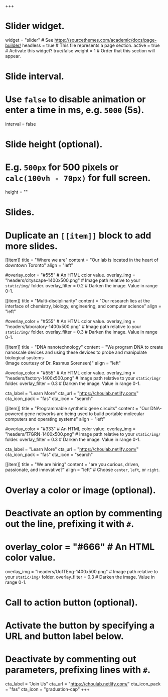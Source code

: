 +++
# Slider widget.
widget = "slider"  # See https://sourcethemes.com/academic/docs/page-builder/
headless = true  # This file represents a page section.
active = true  # Activate this widget? true/false
weight = 1  # Order that this section will appear.

# Slide interval.
# Use `false` to disable animation or enter a time in ms, e.g. `5000` (5s).
interval = false

# Slide height (optional).
# E.g. `500px` for 500 pixels or `calc(100vh - 70px)` for full screen.
height = ""

# Slides.
# Duplicate an `[[item]]` block to add more slides.
[[item]]
  title = "Where we are"
  content = "Our lab is located in the heart of downtown Toronto"
  align = "left"

  #overlay_color = "#555"  # An HTML color value.
  overlay_img = "headers/cityscape-1400x500.png"  # Image path relative to your `static/img/` folder.
  overlay_filter = 0.2 # Darken the image. Value in range 0-1.

[[item]]
  title = "Multi-disciplinarity"
  content = "Our research lies at the interface of chemistry, biology, engineering, and computer science"
  align = "left"

  #overlay_color = "#555"  # An HTML color value.
  overlay_img = "headers/laboratory-1400x500.png"  # Image path relative to your `static/img/` folder.
  overlay_filter = 0.3  # Darken the image. Value in range 0-1.

[[item]]
  title = "DNA nanotechnology"
  content = "We program DNA to create nanoscale devices and using these devices to probe and manipulate biological systems<br>(Image courtesy of Dr. Rasmus Sorensen)"
  align = "left"

  #overlay_color = "#555"  # An HTML color value.
  overlay_img = "headers/factory-1400x500.png"  # Image path relative to your `static/img/` folder.
  overlay_filter = 0.3  # Darken the image. Value in range 0-1.

  cta_label = "Learn More"
  cta_url = "https://choulab.netlify.com/"
  cta_icon_pack = "fas"
  cta_icon = "search"

[[item]]
  title = "Programmable synthetic gene circuits"
  content = "Our DNA-powered gene networks are being used to build portable molecular computers and operating systems"
  align = "left"

  #overlay_color = "#333"  # An HTML color value.
  overlay_img = "headers/T7GRN-1400x500.png"  # Image path relative to your `static/img/` folder.
  overlay_filter = 0.3  # Darken the image. Value in range 0-1.

  cta_label = "Learn More"
  cta_url = "https://choulab.netlify.com/"
  cta_icon_pack = "fas"
  cta_icon = "search"

[[item]]
  title = "We are hiring"
  content = "are you curious, driven, passionate, and innovative?"
  align = "left"  # Choose `center`, `left`, or `right`.

  # Overlay a color or image (optional).
  #   Deactivate an option by commenting out the line, prefixing it with `#`.
  # overlay_color = "#666"  # An HTML color value.
  overlay_img = "headers/UofTEng-1400x500.png"  # Image path relative to your `static/img/` folder.
  overlay_filter = 0.3  # Darken the image. Value in range 0-1.

  # Call to action button (optional).
  #   Activate the button by specifying a URL and button label below.
  #   Deactivate by commenting out parameters, prefixing lines with `#`.
  cta_label = "Join Us"
  cta_url = "https://choulab.netlify.com/"
  cta_icon_pack = "fas"
  cta_icon = "graduation-cap"
+++
